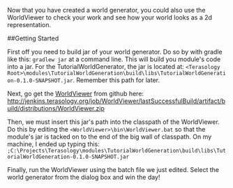 Now that you have created a world generator, you could also use the WorldViewer to check your work and see how your world looks as a 2d representation.

##Getting Started

First off you need to build jar of your world generator.  Do so by with gradle like this: ```gradlew jar``` at a command line.  This will build you module's code into a jar.  For the TutorialWorldGenerator, the jar is located at: ```<Terasology Root>\modules\TutorialWorldGeneration\build\libs\TutorialWorldGeneration-0.1.0-SNAPSHOT.jar```.  Remember this path for later.

Next,  go get the [WorldViewer](https://github.com/MovingBlocks/WorldViewer) from github here: http://jenkins.terasology.org/job/WorldViewer/lastSuccessfulBuild/artifact/build/distributions/WorldViewer.zip

Then, we must insert this jar's path into the classpath of the WorldViewer.  Do this by editing the ```<WorldViewer>\bin\WorldViewer.bat``` so that the module's jar is tacked on to the end of the big wall of classpath.  On my machine,  I ended up typing this: ```;C:\Projects\Terasology\modules\TutorialWorldGeneration\build\libs\TutorialWorldGeneration-0.1.0-SNAPSHOT.jar```

Finally,  run the WorldViewer using the batch file we just edited.  Select the world generator from the dialog box and win the day!